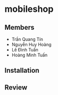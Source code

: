 # mobileshop

## Members
<ul>
  <li>Trần Quang Tín</li>
  <li>Nguyễn Huy Hoàng</li>
  <li>Lê Đình Tuấn</li>
  <li>Hoàng Minh Tuấn</li>
  </ul>
  
## Installation

## Review
